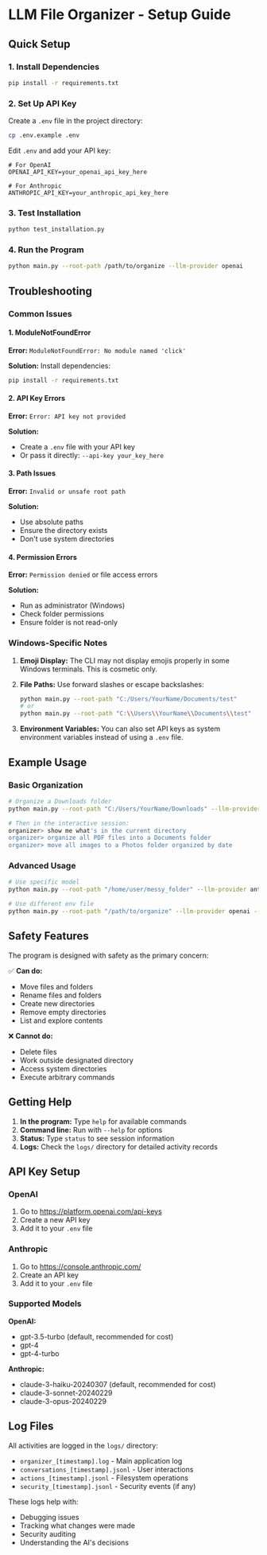 # LLM File Organizer - Setup Guide

## Quick Setup

### 1. Install Dependencies
```bash
pip install -r requirements.txt
```

### 2. Set Up API Key
Create a `.env` file in the project directory:
```bash
cp .env.example .env
```

Edit `.env` and add your API key:
```env
# For OpenAI
OPENAI_API_KEY=your_openai_api_key_here

# For Anthropic
ANTHROPIC_API_KEY=your_anthropic_api_key_here
```

### 3. Test Installation
```bash
python test_installation.py
```

### 4. Run the Program
```bash
python main.py --root-path /path/to/organize --llm-provider openai
```

## Troubleshooting

### Common Issues

#### 1. ModuleNotFoundError
**Error:** `ModuleNotFoundError: No module named 'click'`

**Solution:** Install dependencies:
```bash
pip install -r requirements.txt
```

#### 2. API Key Errors
**Error:** `Error: API key not provided`

**Solution:** 
- Create a `.env` file with your API key
- Or pass it directly: `--api-key your_key_here`

#### 3. Path Issues
**Error:** `Invalid or unsafe root path`

**Solution:**
- Use absolute paths
- Ensure the directory exists
- Don't use system directories

#### 4. Permission Errors
**Error:** `Permission denied` or file access errors

**Solution:**
- Run as administrator (Windows)
- Check folder permissions
- Ensure folder is not read-only

### Windows-Specific Notes

1. **Emoji Display:** The CLI may not display emojis properly in some Windows terminals. This is cosmetic only.

2. **File Paths:** Use forward slashes or escape backslashes:
   ```bash
   python main.py --root-path "C:/Users/YourName/Documents/test"
   # or
   python main.py --root-path "C:\\Users\\YourName\\Documents\\test"
   ```

3. **Environment Variables:** You can also set API keys as system environment variables instead of using a `.env` file.

## Example Usage

### Basic Organization
```bash
# Organize a Downloads folder
python main.py --root-path "C:/Users/YourName/Downloads" --llm-provider openai

# Then in the interactive session:
organizer> show me what's in the current directory
organizer> organize all PDF files into a Documents folder
organizer> move all images to a Photos folder organized by date
```

### Advanced Usage
```bash
# Use specific model
python main.py --root-path "/home/user/messy_folder" --llm-provider anthropic --model claude-3-sonnet-20240229

# Use different env file
python main.py --root-path "/path/to/organize" --llm-provider openai --env-file custom.env
```

## Safety Features

The program is designed with safety as the primary concern:

✅ **Can do:**
- Move files and folders
- Rename files and folders
- Create new directories
- Remove empty directories
- List and explore contents

❌ **Cannot do:**
- Delete files
- Work outside designated directory
- Access system directories
- Execute arbitrary commands

## Getting Help

1. **In the program:** Type `help` for available commands
2. **Command line:** Run with `--help` for options
3. **Status:** Type `status` to see session information
4. **Logs:** Check the `logs/` directory for detailed activity records

## API Key Setup

### OpenAI
1. Go to https://platform.openai.com/api-keys
2. Create a new API key
3. Add it to your `.env` file

### Anthropic
1. Go to https://console.anthropic.com/
2. Create an API key
3. Add it to your `.env` file

### Supported Models

**OpenAI:**
- gpt-3.5-turbo (default, recommended for cost)
- gpt-4
- gpt-4-turbo

**Anthropic:**
- claude-3-haiku-20240307 (default, recommended for cost)
- claude-3-sonnet-20240229
- claude-3-opus-20240229

## Log Files

All activities are logged in the `logs/` directory:
- `organizer_[timestamp].log` - Main application log
- `conversations_[timestamp].jsonl` - User interactions
- `actions_[timestamp].jsonl` - Filesystem operations
- `security_[timestamp].jsonl` - Security events (if any)

These logs help with:
- Debugging issues
- Tracking what changes were made
- Security auditing
- Understanding the AI's decisions